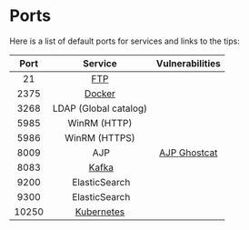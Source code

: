 Ports
=====


Here is a list of default ports for services and links to the tips:

|  Port |                  Service               |             Vulnerabilities            |
|:-----:|:--------------------------------------:|:--------------------------------------:|
|    21 | [FTP](ftp.md)                          |                                        |
|  2375 | [Docker](docker.md)                    |                                        |
|  3268 | LDAP (Global catalog)                  |                                        |
|  5985 | WinRM (HTTP)                           |                                        |
|  5986 | WinRM (HTTPS)                          |                                        |
|  8009 | AJP                                    | [AJP Ghostcat](cve/CVE-2020-1938.md)   |
|  8083 | [Kafka](kafka.md)                      |                                        |
|  9200 | ElasticSearch                          |                                        |
|  9300 | ElasticSearch                          |                                        |
| 10250 | [Kubernetes](kubernetes.md)            |                                        |
